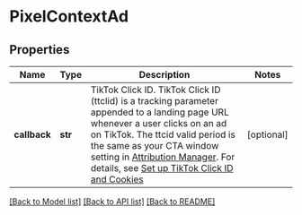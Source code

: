 # PixelContextAd

## Properties
Name | Type | Description | Notes
------------ | ------------- | ------------- | -------------
**callback** | **str** | TikTok Click ID. TikTok Click ID (ttclid) is a tracking parameter appended to a landing page URL whenever a user clicks on an ad on TikTok. The ttcid valid period is the same as your CTA window setting in [Attribution Manager](https://ads.tiktok.com/help/article/attribution-manager?redirected&#x3D;1). For details, see [Set up TikTok Click ID and Cookies](https://ads.tiktok.com/marketing_api/docs?id&#x3D;1739584860883969) | [optional] 

[[Back to Model list]](../README.md#documentation-for-models) [[Back to API list]](../README.md#documentation-for-api-endpoints) [[Back to README]](../README.md)

